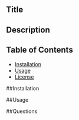 ## Title

## Description

## Table of Contents
- [Installation](#install)
- [Usage](#usage)
- [License](#license)

##Installation

##Usage

##Questions
